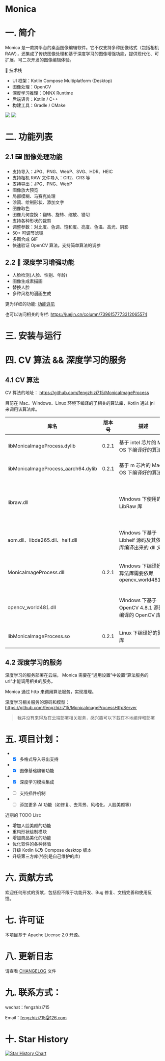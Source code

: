 # Monica

# 一. 简介
Monica 是一款跨平台的桌面图像编辑软件。它不仅支持多种图像格式（包括相机 RAW），还集成了传统图像处理和基于深度学习的图像增强功能，提供现代化、可扩展、可二次开发的图像编辑体验。

🧪 技术栈
* UI 框架：Kotlin Compose Multiplatform (Desktop)
* 图像处理：OpenCV
* 深度学习推理：ONNX Runtime
* 后端语言：Kotlin / C++
* 构建工具：Gradle / CMake

![](images/screenshot.png)
![](images/screenshot-version.png)


# 二. 功能列表

## 2.1 🖼️ 图像处理功能
* 支持导入：JPG、PNG、WebP、SVG、HDR、HEIC
* 支持相机 RAW 文件导入：CR2、CR3 等
* 支持导出：JPG、PNG、WebP
* 图像放大预览
* 局部模糊、马赛克处理
* 涂鸦、绘制形状、添加文字
* 图像取色
* 图像几何变换：翻转、旋转、缩放、错切
* 支持各种形状的裁剪
* 调整参数：对比度、色调、饱和度、亮度、色温、高光、阴影
* 50+ 可调节滤镜
* 多图合成 GIF
* 快速验证 OpenCV 算法，支持简单算法的调参

## 2.2 🤖 深度学习增强功能
* 人脸检测(人脸、性别、年龄)
* 图像生成素描画
* 替换人脸
* 多种风格的漫画生成


更为详细的功能: [功能详见](FUNCTION.md)

也可以访问相关的专栏: https://juejin.cn/column/7396157773312065574

# 三. 安装与运行


# 四. CV 算法 && 深度学习的服务

## 4.1 CV 算法

CV 算法的地址：
https://github.com/fengzhizi715/MonicaImageProcess

目前在 Mac、Windows、Linux 环境下编译的了相关的算法库，Kotlin 通过 jni 来调用该算法库。


| 库名                                  | 版本号   | 描述                                       | 备注                       |
|-------------------------------------|-------|------------------------------------------|--------------------------|
| libMonicaImageProcess.dylib         | 0.2.1 | 基于 intel 芯片的 Mac OS 下编译好的算法库             | 使用 CLion 编译              |
| libMonicaImageProcess_aarch64.dylib | 0.2.1 | 基于 m 芯片的 Mac OS 下编译好的算法库                 | 使用 CLion 编译              |
| libraw.dll                          |       | Windows 下使用的 LibRaw 库                    | 来自 LibRaw 库(已编译好的dll文件)  |
| aom.dll、libde265.dll、heif.dll      |       | Windows 下基于 Libheif 源码及其依赖库编译出来的 dll 文件  | 使用 cmake 基于源码编译          |
| MonicaImageProcess.dll              | 0.2.1 | Windows 下编译好的算法库需要依赖 opencv_world481.dll | 使用 Visual Studio 2022 编译 |
| opencv_world481.dll                 |       | Windows 下基于 OpenCV 4.8.1 源码编译的 OpenCV 库  | 使用 Visual Studio 2022 编译 |
| libMonicaImageProcess.so            | 0.2.1 | Linux 下编译好的算法库                           | 使用 CLion 编译              |


## 4.2 深度学习的服务

深度学习的服务部署在云端， Monica 需要在“通用设置”中设置“算法服务的url”才能调用相关的服务。

Monica 通过 http 来调用算法服务，实现推理。

深度学习相关服务的源码和模型：https://github.com/fengzhizi715/MonicaImageProcessHttpServer

> 我并没有来得及在云端部署相关服务，感兴趣可以下载在本地编译和部署


# 五. 项目计划：
* - [x] 多格式导入导出支持
* - [x] 图像基础编辑功能
* - [x] 深度学习模块集成
* - [ ] 支持插件机制
* - [ ] 添加更多 AI 功能（如修复、去背景、风格化、人脸美颜等）

近期的 TODO List: 

* 增加人脸美颜的功能
* 重构形状绘制模块
* 增加商品美化的功能
* 优化软件的各种体验
* 升级 Kotlin 以及 Compose desktop 版本
* 升级第三方库(特别是自己维护的库)


# 六. 贡献方式
欢迎任何形式的贡献，包括但不限于功能开发、Bug 修复、文档完善和使用反馈。


# 七. 许可证
本项目基于 Apache License 2.0 开源。


# 八. 更新日志

请查看 [CHANGELOG](CHANGELOG.md) 文件


# 九. 联系方式：

wechat：fengzhizi715

Email：fengzhizi715@126.com


# 十. Star History

[![Star History Chart](https://api.star-history.com/svg?repos=fengzhizi715/Monica&type=Date)](https://star-history.com/#fengzhizi715/Monica&Date)